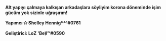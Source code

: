 **Alt yapıyı çalmaya kalkışan arkadaşlara söyliyim korona döneminde işim gücüm yok sizinle uğraşırım!**

**Yapımcı ✩ Shelley Hennigᴹᴬᴳ#0761**

**Geliştirici: LoZ 'Be℣™#0590**
